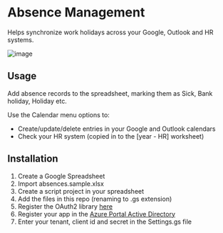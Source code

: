 # Absence Management

Helps synchronize work holidays across your Google, Outlook and HR systems.

![image](https://user-images.githubusercontent.com/1783027/70386130-81622f00-198d-11ea-991b-616ad108d99c.png)

## Usage

Add absence records to the spreadsheet, marking them as Sick, Bank holiday, Holiday etc. 

Use the Calendar menu options to:

* Create/update/delete entries in your Google and Outlook calendars
* Check your HR system (copied in to the [year - HR] worksheet)

## Installation

1. Create a Google Spreadsheet
1. Import absences.sample.xlsx
1. Create a script project in your spreadsheet
1. Add the files in this repo (renaming to .gs extension)
1. Register the OAuth2 library [here](https://github.com/gsuitedevs/apps-script-oauth2)
1. Register your app in the [Azure Portal Active Directory](https://portal.azure.com)
1. Enter your tenant, client id and secret in the Settings.gs file
